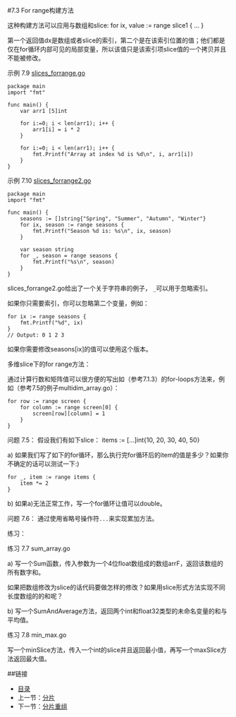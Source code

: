 #7.3 For range构建方法

这种构建方法可以应用与数组和slice:
	for ix, value := range slice1 {
		...
	}

第一个返回值dx是数组或者slice的索引，第二个是在该索引位置的值；他们都是仅在for循环内部可见的局部变量，所以该值只是该索引项slice值的一个拷贝并且不能被修改。

示例 7.9 [slices_forrange.go](exmaples/chapter_7/slices_forrange.go)

    package main
    import "fmt"
    
    func main() {
    	var arr1 [5]int
    
    	for i:=0; i < len(arr1); i++ {
    		arr1[i] = i * 2
    	}
    
    	for i:=0; i < len(arr1); i++ {
    		fmt.Printf("Array at index %d is %d\n", i, arr1[i])
    	}
    }

示例 7.10 [slices_forrange2.go](exmaples/chapter_7/slices_forrange2.go)

    package main
    import "fmt"
    
    func main() {
    	seasons := []string{"Spring", "Summer", "Autumn", "Winter"}
    	for ix, season := range seasons {
    		fmt.Printf("Season %d is: %s\n", ix, season)
    	}
    
    	var season string
    	for _, season = range seasons {
    		fmt.Printf("%s\n", season)
    	}
    }

slices_forrange2.go给出了一个关于字符串的例子， `_`可以用于忽略索引。

如果你只需要索引，你可以忽略第二个变量，例如：

	for ix := range seasons {
		fmt.Printf("%d", ix)
	}
	// Output: 0 1 2 3

如果你需要修改seasons[ix]的值可以使用这个版本。

多维slice下的for range方法：

通过计算行数和矩阵值可以很方便的写出如（参考7.1.3）的for-loops方法来，例如（参考7.5的例子multidim_array.go）：

	for row := range screen {
		for column := range screen[0] {
			screen[row][column] = 1
		}
	}

问题 7.5： 假设我们有如下slice： items := [...]int{10, 20, 30, 40, 50}

a) 如果我们写了如下的for循环，那么执行完for循环后的item的值是多少？如果你不确定的话可以测试一下:)

	for _, item := range items {
		item *= 2
	}

b) 如果a)无法正常工作，写一个for循环让值可以double。

问题 7.6： 通过使用省略号操作符`...`来实现累加方法。

练习：

练习 7.7 sum_array.go

a) 写一个Sum函数，传入参数为一个4位float数组成的数组arrF，返回该数组的所有数字和。

如果把数组修改为slice的话代码要做怎样的修改？如果用slice形式方法实现不同长度数组的的和呢？

b) 写一个SumAndAverage方法，返回两个int和float32类型的未命名变量的和与平均值。

练习 7.8 min_max.go

写一个minSlice方法，传入一个int的slice并且返回最小值，再写一个maxSlice方法返回最大值。

##链接
- [目录](directory.md)
- 上一节：[分片](07.2.md)
- 下一节：[分片重组](07.4.md)